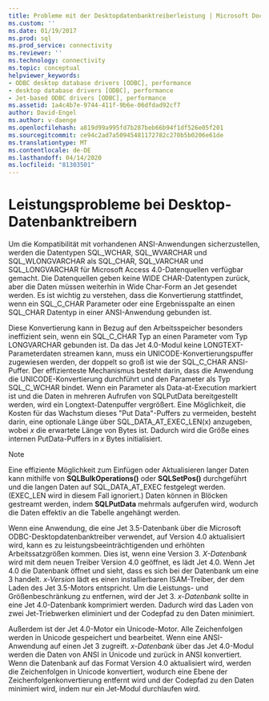 ```yaml
---
title: Probleme mit der Desktopdatenbanktreiberleistung | Microsoft Docs
ms.custom: ''
ms.date: 01/19/2017
ms.prod: sql
ms.prod_service: connectivity
ms.reviewer: ''
ms.technology: connectivity
ms.topic: conceptual
helpviewer_keywords:
- ODBC desktop database drivers [ODBC], performance
- desktop database drivers [ODBC], performance
- Jet-based ODBC drivers [ODBC], performance
ms.assetid: 1a4c4b7e-9744-411f-9b6e-06dfdad92cf7
author: David-Engel
ms.author: v-daenge
ms.openlocfilehash: a819d99a995fd7b287beb66b94f1df526e05f201
ms.sourcegitcommit: ce94c2ad7a50945481172782c270b5b0206e61de
ms.translationtype: MT
ms.contentlocale: de-DE
ms.lasthandoff: 04/14/2020
ms.locfileid: "81303501"
---
```

# <a name="desktop-database-driver-performance-issues"></a>Leistungsprobleme bei Desktop-Datenbanktreibern
Um die Kompatibilität mit vorhandenen ANSI-Anwendungen sicherzustellen, werden die Datentypen SQL_WCHAR, SQL_WVARCHAR und SQL_WLONGVARCHAR als SQL_CHAR, SQL_VARCHAR und SQL_LONGVARCHAR für Microsoft Access 4.0-Datenquellen verfügbar gemacht. Die Datenquellen geben keine WIDE CHAR-Datentypen zurück, aber die Daten müssen weiterhin in Wide Char-Form an Jet gesendet werden. Es ist wichtig zu verstehen, dass die Konvertierung stattfindet, wenn ein SQL_C_CHAR Parameter oder eine Ergebnisspalte an einen SQL_CHAR Datentyp in einer ANSI-Anwendung gebunden ist.  
  
 Diese Konvertierung kann in Bezug auf den Arbeitsspeicher besonders ineffizient sein, wenn ein SQL_C_CHAR Typ an einen Parameter vom Typ LONGVARCHAR gebunden ist. Da das Jet 4.0-Modul keine LONGTEXT-Parameterdaten streamen kann, muss ein UNICODE-Konvertierungspuffer zugewiesen werden, der doppelt so groß ist wie der SQL_C_CHAR ANSI-Puffer. Der effizienteste Mechanismus besteht darin, dass die Anwendung die UNICODE-Konvertierung durchführt und den Parameter als Typ SQL_C_WCHAR bindet. Wenn ein Parameter als Data-at-Execution markiert ist und die Daten in mehreren Aufrufen von SQLPutData bereitgestellt werden, wird ein Longtext-Datenpuffer vergrößert. Eine Möglichkeit, die Kosten für das Wachstum dieses "Put Data"-Puffers zu vermeiden, besteht darin, eine optionale Länge über SQL_DATA_AT_EXEC_LEN(x) anzugeben, wobei *x* die erwartete Länge von Bytes ist. Dadurch wird die Größe eines internen PutData-Puffers in *x* Bytes initialisiert.  
  
> [!NOTE]  
>  Eine effiziente Möglichkeit zum Einfügen oder Aktualisieren langer Daten kann mithilfe von **SQLBulkOperations()** oder **SQLSetPos()** durchgeführt und die langen Daten auf SQL_DATA_AT_EXEC festgelegt werden. (EXEC_LEN wird in diesem Fall ignoriert.) Daten können in Blöcken gestreamt werden, indem **SQLPutData** mehrmals aufgerufen wird, wodurch die Daten effektiv an die Tabelle angehängt werden.  
  
 Wenn eine Anwendung, die eine Jet 3.5-Datenbank über die Microsoft ODBC-Desktopdatenbanktreiber verwendet, auf Version 4.0 aktualisiert wird, kann es zu leistungsbeeinträchtigenden und erhöhten Arbeitssatzgrößen kommen. Dies ist, wenn eine Version 3. *X-Datenbank* wird mit dem neuen Treiber Version 4.0 geöffnet, es lädt Jet 4.0. Wenn Jet 4.0 die Datenbank öffnet und sieht, dass es sich bei der Datenbank um eine 3 handelt. *x-Version* lädt es einen installierbaren ISAM-Treiber, der dem Laden des Jet 3.5-Motors entspricht. Um die Leistungs- und Größenbeschränkung zu entfernen, wird der Jet 3. *x-Datenbank* sollte in eine Jet 4.0-Datenbank komprimiert werden. Dadurch wird das Laden von zwei Jet-Triebwerken eliminiert und der Codepfad zu den Daten minimiert.  
  
 Außerdem ist der Jet 4.0-Motor ein Unicode-Motor. Alle Zeichenfolgen werden in Unicode gespeichert und bearbeitet. Wenn eine ANSI-Anwendung auf einen Jet 3 zugreift. *x-Datenbank* über das Jet 4.0-Modul werden die Daten von ANSI in Unicode und zurück in ANSI konvertiert. Wenn die Datenbank auf das Format Version 4.0 aktualisiert wird, werden die Zeichenfolgen in Unicode konvertiert, wodurch eine Ebene der Zeichenfolgenkonvertierung entfernt wird und der Codepfad zu den Daten minimiert wird, indem nur ein Jet-Modul durchlaufen wird.

